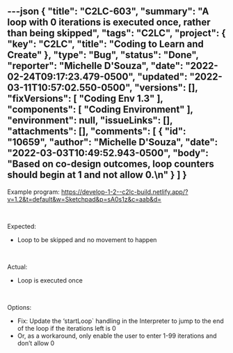 ---json
{
  "title": "C2LC-603",
  "summary": "A loop with 0 iterations is executed once, rather than being skipped",
  "tags": "C2LC",
  "project": {
    "key": "C2LC",
    "title": "Coding to Learn and Create"
  },
  "type": "Bug",
  "status": "Done",
  "reporter": "Michelle D'Souza",
  "date": "2022-02-24T09:17:23.479-0500",
  "updated": "2022-03-11T10:57:02.550-0500",
  "versions": [],
  "fixVersions": [
    "Coding Env 1.3"
  ],
  "components": [
    "Coding Environment"
  ],
  "environment": null,
  "issueLinks": [],
  "attachments": [],
  "comments": [
    {
      "id": "10659",
      "author": "Michelle D'Souza",
      "date": "2022-03-03T10:49:52.943-0500",
      "body": "Based on co-design outcomes, loop counters should begin at 1 and not allow 0.\n"
    }
  ]
}
---
Example program: <https://develop-1-2--c2lc-build.netlify.app/?v=1.2&t=default&w=Sketchpad&p=sA0s1z&c=aab&d=>

 

Expected:

* Loop to be skipped and no movement to happen

 

Actual:

* Loop is executed once

 

Options:

* Fix: Update the ‘startLoop\` handling in the Interpreter to jump to the end of the loop if the iterations left is 0
* Or, as a workaround, only enable the user to enter 1-99 iterations and don’t allow 0

        